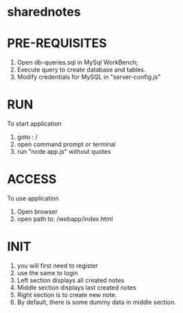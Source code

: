 # sharednotes
PRE-REQUISITES
======================================================
1. Open db-queries.sql in MySql WorkBench;
2. Execute query to create database and tables.
3. Modify credentials for MySQL in "server-config.js"

RUN
======================================================
To start application
1. goto : /
2. open command prompt or terminal
3. run "node app.js" without quotes

ACCESS
======================================================
To use application
1. Open browser
2. open path to: /webapp/index.html

INIT
======================================================
1. you will first need to register
2. use the same to login
3. Left section displays all created notes
4. Middle section displays last created notes
5. Right section is to create new note.
7. By default, there is some dummy data in middle section.
